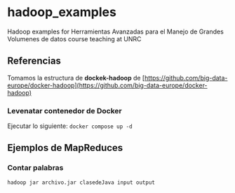 # hadoop_examples
Hadoop examples for Herramientas Avanzadas para el Manejo de Grandes Volumenes de datos course teaching at UNRC

## Referencias
Tomamos la estructura de **dockek-hadoop** de [https://github.com/big-data-europe/docker-hadoop](https://github.com/big-data-europe/docker-hadoop) 

### Levenatar contenedor de Docker 
Ejecutar lo siguiente:
`docker compose up -d`

## Ejemplos de MapReduces

### Contar palabras
`hadoop jar archivo.jar clasedeJava input output`
